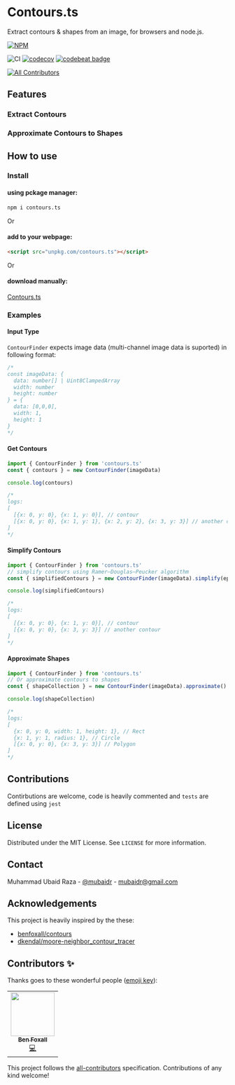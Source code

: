# Contours.ts

Extract contours & shapes from an image, for browsers and node.js.

[![NPM](https://nodei.co/npm/contours.ts.png?compact=true)](https://nodei.co/npm/contours.ts/)

![CI](https://github.com/mubaidr/contours.ts/workflows/CI/badge.svg)
[![codecov](https://codecov.io/gh/mubaidr/contours.ts/branch/master/graph/badge.svg?token=3SJIBJ1679)](https://codecov.io/gh/mubaidr/contours.ts)
[![codebeat badge](https://codebeat.co/badges/0c5399f3-60d7-466f-b87d-94dcc0b47d9f)](https://codebeat.co/projects/github-com-mubaidr-contours-ts-master)

<!-- ALL-CONTRIBUTORS-BADGE:START - Do not remove or modify this section -->

[![All Contributors](https://img.shields.io/badge/all_contributors-1-orange.svg)](#contributors-)

<!-- ALL-CONTRIBUTORS-BADGE:END -->

## Features

### Extract Contours

### Approximate Contours to Shapes

## How to use

### Install

#### using pckage manager:

```bash
npm i contours.ts
```

Or

#### add to your webpage:

```html
<script src="unpkg.com/contours.ts"></script>
```

Or

#### download manually:

[Contours.ts](https://unpkg.com/contours.ts)

### Examples

#### Input Type

`ContourFinder` expects image data (multi-channel image data is suported) in following format:

```ts
/*
const imageData: {
  data: number[] | Uint8ClampedArray
  width: number
  height: number
} = {
  data: [0,0,0],
  width: 1,
  height: 1
}
*/
```

#### Get Contours

```ts
import { ContourFinder } from 'contours.ts'
const { contours } = new ContourFinder(imageData)

console.log(contours)

/*
logs:
[
  [{x: 0, y: 0}, {x: 1, y: 0}], // contour
  [{x: 0, y: 0}, {x: 1, y: 1}, {x: 2, y: 2}, {x: 3, y: 3}] // another contour
]
*/
```

#### Simplify Contours

```ts
import { ContourFinder } from 'contours.ts'
// simplify contours using Ramer–Douglas–Peucker algorithm
const { simplifiedContours } = new ContourFinder(imageData).simplify(epsilon)

console.log(simplifiedContours)

/*
logs:
[
  [{x: 0, y: 0}, {x: 1, y: 0}], // contour
  [{x: 0, y: 0}, {x: 3, y: 3}] // another contour
]
*/
```

#### Approximate Shapes

```ts
import { ContourFinder } from 'contours.ts'
// Or approximate contours to shapes
const { shapeCollection } = new ContourFinder(imageData).approximate()

console.log(shapeCollection)

/*
logs:
[
  {x: 0, y: 0, width: 1, height: 1}, // Rect
  {x: 1, y: 1, radius: 1}, // Circle
  [{x: 0, y: 0}, {x: 3, y: 3}] // Polygon
]
*/
```

## Contributions

Contirbutions are welcome, code is heavily commented and `tests` are defined using `jest`

## License

Distributed under the MIT License. See `LICENSE` for more information.

## Contact

Muhammad Ubaid Raza - [@mubaidr](https://twitter.com/mubaidr) - mubaidr@gmail.com

## Acknowledgements

This project is heavily inspired by the these:

- [benfoxall/contours](https://github.com/benfoxall/contours)
- [dkendal/moore-neighbor_contour_tracer](https://github.com/Dkendal/Moore-Neighbor_Contour_Tracer)

## Contributors ✨

Thanks goes to these wonderful people ([emoji key](https://allcontributors.org/docs/en/emoji-key)):

<!-- ALL-CONTRIBUTORS-LIST:START - Do not remove or modify this section -->
<!-- prettier-ignore-start -->
<!-- markdownlint-disable -->
<table>
  <tr>
    <td align="center"><a href="https://benjaminbenben.com"><img src="https://avatars3.githubusercontent.com/u/51385?v=4" width="100px;" alt=""/><br /><sub><b>Ben Foxall</b></sub></a><br /><a href="https://github.com/mubaidr/contours.ts/commits?author=benfoxall" title="Code">💻</a></td>
  </tr>
</table>

<!-- markdownlint-enable -->
<!-- prettier-ignore-end -->

<!-- ALL-CONTRIBUTORS-LIST:END -->

This project follows the [all-contributors](https://github.com/all-contributors/all-contributors) specification. Contributions of any kind welcome!
